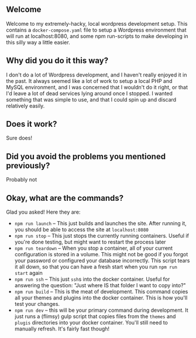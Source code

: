 ## Welcome

Welcome to my extremely-hacky, local wordpress development setup. This contains a `docker-compose.yaml` file to setup a Wordpress environment that will run at localhost:8080, and some npm run-scripts to make developing in this silly way a little easier.

## Why did you do it this way?

I don't do a lot of Wordpress development, and I haven't really enjoyed it in the past. It always seemed like a lot of work to setup a local PHP and MySQL environment, and I was concerned that I wouldn't do it right, or that I'd leave a lot of dead services lying around once I stopped. I wanted something that was simple to use, and that I could spin up and discard relatively easily.

## Does it work?

Sure does!

## Did you avoid the problems you mentioned previously?

Probably not

## Okay, what are the commands?

Glad you asked! Here they are:

* `npm run launch` – This just builds and launches the site. After running it, you should be able to access the site at `localhost:8080`
* `npm run stop` – This just stops the currently running containers. Useful if you're done testing, but might want to restart the process later
* `npm run teardown` – When you stop a container, all of your current configuration is stored in a volume. This might not be good if you forgot your password or configured your database incorrectly. This script tears it all down, so that you can have a fresh start when you run `npm run start` again
* `npm run ssh` – This just `ssh`s into the docker container. Useful for answering the question: "Just where IS that folder I want to copy into?"
* `npm run build` – This is the meat of development. This command copies all your themes and plugins into the docker container. This is how you'll test your changes.
* `npm run dev` – this will be your primary command during development. It just runs a (flimsy) gulp script that copies files from the `themes` and `plugis` directories into your docker container. You'll still need to manually refresh. It's fairly fast though!